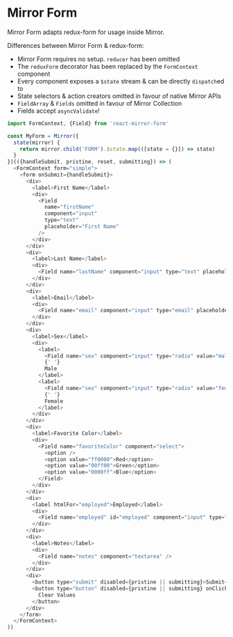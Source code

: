 Mirror Form
===========

Mirror Form adapts redux-form for usage inside Mirror.

Differences between Mirror Form & redux-form:

* Mirror Form requires no setup. `reducer` has been omitted
* The `reduxForm` decorator has been replaced by the `FormContext` component
* Every component exposes a `$state` stream & can be directly `dispatch`ed to
* State selectors & action creators omitted in favour of native Mirror APIs
* `FieldArray` & `Fields` omitted in favour of Mirror Collection
* Fields accept `asyncValidate`!

```js
import FormContext, {Field} from 'react-mirror-form'

const MyForm = Mirror({
  state(mirror) {
    return mirror.child('FORM').$state.map(([state = {}]) => state)
  }
})(({handleSubmit, pristine, reset, submitting}) => (
  <FormContext form="simple">
    <form onSubmit={handleSubmit}>
      <div>
        <label>First Name</label>
        <div>
          <Field
            name="firstName"
            component="input"
            type="text"
            placeholder="First Name"
          />
        </div>
      </div>
      <div>
        <label>Last Name</label>
        <div>
          <Field name="lastName" component="input" type="text" placeholder="Last Name" />
        </div>
      </div>
      <div>
        <label>Email</label>
        <div>
          <Field name="email" component="input" type="email" placeholder="Email" />
        </div>
      </div>
      <div>
        <label>Sex</label>
        <div>
          <label>
            <Field name="sex" component="input" type="radio" value="male" />
            {' '}
            Male
          </label>
          <label>
            <Field name="sex" component="input" type="radio" value="female" />
            {' '}
            Female
          </label>
        </div>
      </div>
      <div>
        <label>Favorite Color</label>
        <div>
          <Field name="favoriteColor" component="select">
            <option />
            <option value="ff0000">Red</option>
            <option value="00ff00">Green</option>
            <option value="0000ff">Blue</option>
          </Field>
        </div>
      </div>
      <div>
        <label htmlFor="employed">Employed</label>
        <div>
          <Field name="employed" id="employed" component="input" type="checkbox" />
        </div>
      </div>
      <div>
        <label>Notes</label>
        <div>
          <Field name="notes" component="textarea" />
        </div>
      </div>
      <div>
        <button type="submit" disabled={pristine || submitting}>Submit</button>
        <button type="button" disabled={pristine || submitting} onClick={reset}>
          Clear Values
        </button>
      </div>
    </form>
  </FormContext>
))
```
